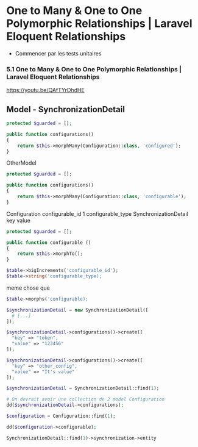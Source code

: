# One to Many & One to One Polymorphic Relationships | Laravel Eloquent Relationships

- Commencer par les tests unitaires

### 5.1 One to Many & One to One Polymorphic Relationships | Laravel Eloquent Relationships

https://youtu.be/QAfTYrDhdHE

## Model - SynchronizationDetail

```php
protected $guarded = [];

public function configurations()
{
    return $this->morphMany(Configuration::class, 'configured');
}
```

OtherModel

```php
protected $guarded = [];

public function configurations()
{
    return $this->morphMany(Configuration::class, 'configurable');
}
```

Configuration
configurable_id 1
configurable_type SynchronizationDetail
key
value

```php
protected $guarded = [];

public function configurable ()
{
    return $this->morphTo();
}
```

```php
$table->bigIncrements('configurable_id');
$table->string('configurable_type);
```

meme chose que

```php
$table->morphs('configurable);
```

```php
$synchronizationDetail = new SynchronizationDetail([
  # [...]
]);

$synchronizationDetail->configurations()->create([
  "key" => "token",
  "value" => "123456"
]);

$synchronizationDetail->configurations()->create([
  "key" => "other_config",
  "value" => "It's value"
]);
```

```php
$synchronizationDetail = SynchronizationDetail::find(1);

# On devrait avoir une collection de 2 model Configuration
dd($synchronizationDetail->configurations);
```

```php
$configuration = Configuration::find(1);

dd($configuration->configurable);

SynchronizationDetail::find(1)->synchronization->entity
```
